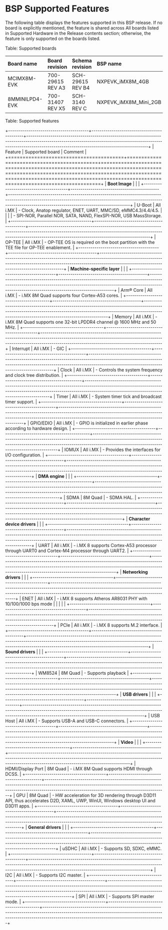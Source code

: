 ﻿BSP Supported Features
====

The following table displays the features supported in this BSP release. If no board is explicitly mentioned, the feature is shared across All boards listed in
Supported Hardware in the Release contents section; otherwise, the feature is only supported on
the boards listed.

Table: Supported boards

|Board name            | Board revision   | Schema revision               | BSP name              |
|:---------------------|:-----------------|:------------------------------|:----------------------|
| MCIMX8M-EVK          | 700-29615 REV A3 | SCH-29615 REV B4              | NXPEVK_iMX8M_4GB      |
| 8MMINILPD4-EVK       | 700-31407 REV X5 | SCH-3140 REV C                | NXPEVK_iMX8M_Mini_2GB |

Table: Supported features

+----------------------------------------+--------------------------------------------+------------------------------------------------------------------------------------------------------------------------------------------------------------------------------------------------------------------------+
| Feature                                | Supported board                            | Comment                                                                                                                                                                                                                |
+========================================+============================================+========================================================================================================================================================================================================================+
| **Boot Image**                         |                                            |                                                                                                                                                                                                                        |
+----------------------------------------+--------------------------------------------+------------------------------------------------------------------------------------------------------------------------------------------------------------------------------------------------------------------------+
| U-Boot                                 | All i.MX                                   | - Clock, Anatop regulator, ENET, UART, MMC/SD, eMMC4.3/4.4/4.5.                                                                                                                                                        |
|                                        |                                            | - SPI-NOR, Parallel NOR, SATA, NAND, FlexSPI-NOR, USB MassStorage.                                                                                                                                                     |
+----------------------------------------+--------------------------------------------+------------------------------------------------------------------------------------------------------------------------------------------------------------------------------------------------------------------------+
| OP-TEE                                 | All i.MX                                   | - OP-TEE OS is required on the boot partition with the TEE file for OP-TEE enablement.                                                                                                                                 |
+----------------------------------------+--------------------------------------------+------------------------------------------------------------------------------------------------------------------------------------------------------------------------------------------------------------------------+
| **Machine-specific layer**             |                                            |                                                                                                                                                                                                                        |
+----------------------------------------+--------------------------------------------+------------------------------------------------------------------------------------------------------------------------------------------------------------------------------------------------------------------------+
| Arm&#174; Core                         | All i.MX                                   | - i.MX 8M Quad supports four Cortex-A53 cores.                                                                                                                                                                         |
+----------------------------------------+--------------------------------------------+------------------------------------------------------------------------------------------------------------------------------------------------------------------------------------------------------------------------+
| Memory                                 | All i.MX                                   | - i.MX 8M Quad supports one 32-bit LPDDR4 channel @ 1600 MHz and 50 MHz.                                                                                                                                               |
+----------------------------------------+--------------------------------------------+------------------------------------------------------------------------------------------------------------------------------------------------------------------------------------------------------------------------+
| Interrupt                              | All i.MX                                   | - GIC                                                                                                                                                                                                                  |
+----------------------------------------+--------------------------------------------+------------------------------------------------------------------------------------------------------------------------------------------------------------------------------------------------------------------------+
| Clock                                  | All i.MX                                   | - Controls the system frequency and clock tree distribution.                                                                                                                                                           |
+----------------------------------------+--------------------------------------------+------------------------------------------------------------------------------------------------------------------------------------------------------------------------------------------------------------------------+
| Timer                                  | All i.MX                                   | - System timer tick and broadcast timer support.                                                                                                                                                                       |
+----------------------------------------+--------------------------------------------+------------------------------------------------------------------------------------------------------------------------------------------------------------------------------------------------------------------------+
| GPIO/EDIO                              | All i.MX                                   | - GPIO is initialized in earlier phase according to hardware design.                                                                                                                                                   |
+----------------------------------------+--------------------------------------------+------------------------------------------------------------------------------------------------------------------------------------------------------------------------------------------------------------------------+
| IOMUX                                  | All i.MX                                   | - Provides the interfaces for I/O configuration.                                                                                                                                                                       |
+----------------------------------------+--------------------------------------------+------------------------------------------------------------------------------------------------------------------------------------------------------------------------------------------------------------------------+
| **DMA engine**                         |                                            |                                                                                                                                                                                                                        |
+----------------------------------------+--------------------------------------------+------------------------------------------------------------------------------------------------------------------------------------------------------------------------------------------------------------------------+
| SDMA                                   | 8M Quad                                    | - SDMA HAL.                                                                                                                                                                                                            |
+----------------------------------------+--------------------------------------------+------------------------------------------------------------------------------------------------------------------------------------------------------------------------------------------------------------------------+
| **Character device drivers**           |                                            |                                                                                                                                                                                                                        |
+----------------------------------------+--------------------------------------------+------------------------------------------------------------------------------------------------------------------------------------------------------------------------------------------------------------------------+
| UART                                   | All i.MX                                   | - i.MX 8 supports Cortex-A53 processor through UART0 and Cortex-M4 processor through UART2.                                                                                                                            |
+----------------------------------------+--------------------------------------------+------------------------------------------------------------------------------------------------------------------------------------------------------------------------------------------------------------------------+
| **Networking drivers**                 |                                            |                                                                                                                                                                                                                        |
+----------------------------------------+--------------------------------------------+------------------------------------------------------------------------------------------------------------------------------------------------------------------------------------------------------------------------+
| ENET                                   | All i.MX                                   | - i.MX 8 supports Atheros AR8031 PHY with 10/100/1000 bps mode                                                                                                                                                         |
|                                        |                                            |                                                                                                                                                                                                                        |
+----------------------------------------+--------------------------------------------+------------------------------------------------------------------------------------------------------------------------------------------------------------------------------------------------------------------------+
| PCIe                                   | All i.MX                                   | - i.MX 8 supports M.2 interface.                                                                                                                                                                                       |
+----------------------------------------+--------------------------------------------+------------------------------------------------------------------------------------------------------------------------------------------------------------------------------------------------------------------------+
| **Sound drivers**                      |                                            |                                                                                                                                                                                                                        |
+----------------------------------------+--------------------------------------------+------------------------------------------------------------------------------------------------------------------------------------------------------------------------------------------------------------------------+
| WM8524                                 | 8M Quad                                    | - Supports playback                                                                                                                                                                                                    |
+----------------------------------------+--------------------------------------------+------------------------------------------------------------------------------------------------------------------------------------------------------------------------------------------------------------------------+
| **USB drivers**                        |                                            |                                                                                                                                                                                                                        |
+----------------------------------------+--------------------------------------------+------------------------------------------------------------------------------------------------------------------------------------------------------------------------------------------------------------------------+
| USB Host                               | All i.MX                                   | - Supports USB-A and USB-C connectors.                                                                                                                                                                                 |
+----------------------------------------+--------------------------------------------+------------------------------------------------------------------------------------------------------------------------------------------------------------------------------------------------------------------------+
| **Video**                              |                                            |                                                                                                                                                                                                                        |
+----------------------------------------+--------------------------------------------+------------------------------------------------------------------------------------------------------------------------------------------------------------------------------------------------------------------------+
| HDMI/Display Port                      | 8M Quad                                    | - i.MX 8M Quad supports HDMI through DCSS.                                                                                                                                                                             |
+----------------------------------------+--------------------------------------------+------------------------------------------------------------------------------------------------------------------------------------------------------------------------------------------------------------------------+
| GPU                                    | 8M Quad                                    | - HW acceleration for 3D rendering through D3D11 API, thus accelerates D2D, XAML, UWP, WinUI, Windows desktop UI and D3D11 apps.                                                                                       |
+----------------------------------------+--------------------------------------------+------------------------------------------------------------------------------------------------------------------------------------------------------------------------------------------------------------------------+
| **General drivers**                    |                                            |                                                                                                                                                                                                                        |
+----------------------------------------+--------------------------------------------+------------------------------------------------------------------------------------------------------------------------------------------------------------------------------------------------------------------------+
| uSDHC                                  | All i.MX                                   | - Supports SD, SDXC, eMMC.                                                                                                                                                                                             |
+----------------------------------------+--------------------------------------------+------------------------------------------------------------------------------------------------------------------------------------------------------------------------------------------------------------------------+
| I2C                                    | All i.MX                                   | - Supports I2C master.                                                                                                                                                                                                 |
+----------------------------------------+--------------------------------------------+------------------------------------------------------------------------------------------------------------------------------------------------------------------------------------------------------------------------+
| SPI                                    | All i.MX                                   | - Supports SPI master mode.                                                                                                                                                                                            |
+----------------------------------------+--------------------------------------------+------------------------------------------------------------------------------------------------------------------------------------------------------------------------------------------------------------------------+

